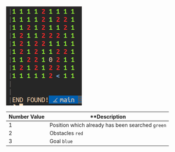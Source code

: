 ![alt text](./img/img.png) <br />

**Number Value** | **Description
--- | ---
1 | Position which already has been searched `green`
2 | Obstacles `red`
3 | Goal `blue`
